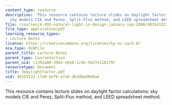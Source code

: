 ```yaml
---
content_type: resource
description: 'This resource contains lecture slides on daylight factor calculations:
  sky models CIE and Perez, Split-Flux method, and LEED spreadsheet method.'
file: /courses/4-493-natural-light-in-design-january-iap-2006/4831413217a9befba7a5db3d8ad9e8aa_3daylightfactor.pdf
file_type: application/pdf
learning_resource_types:
- Lecture Notes
license: https://creativecommons.org/licenses/by-nc-sa/4.0/
ocw_type: OCWFile
parent_title: Lecture Notes
parent_type: CourseSection
parent_uid: c1392a00-39b3-e910-1c9e-5627e1181797
resourcetype: Document
title: 3daylightfactor.pdf
uid: 48314132-17a9-befb-a7a5-db3d8ad9e8aa
---
```

This resource contains lecture slides on daylight factor calculations: sky models CIE and Perez, Split-Flux method, and LEED spreadsheet method.